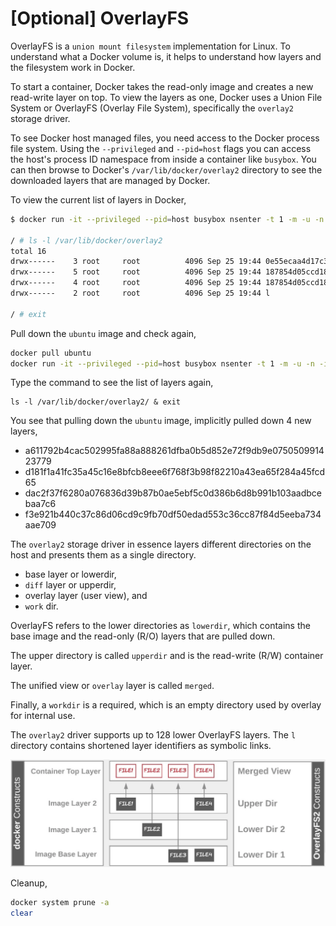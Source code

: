 # [Optional] OverlayFS

OverlayFS is a `union mount filesystem` implementation for Linux. To understand what a Docker volume is, it helps to understand how layers and the filesystem work in Docker.

To start a container, Docker takes the read-only image and creates a new read-write layer on top. To view the layers as one, Docker uses a Union File System or OverlayFS (Overlay File System), specifically the `overlay2` storage driver.

To see Docker host managed files, you need access to the Docker process file system. Using the `--privileged` and `--pid=host` flags you can access the host's process ID namespace from inside a container like `busybox`. You can then browse to Docker's `/var/lib/docker/overlay2` directory to see the downloaded layers that are managed by Docker.

To view the current list of layers in Docker,

```bash
$ docker run -it --privileged --pid=host busybox nsenter -t 1 -m -u -n -i sh

/ # ls -l /var/lib/docker/overlay2
total 16
drwx------    3 root     root          4096 Sep 25 19:44 0e55ecaa4d17c353191e68022d9a17fde64fb5e9217b07b5c56eb4c74dad5b32
drwx------    5 root     root          4096 Sep 25 19:44 187854d05ccd18980642e820b0d2be6a127ba85d8ed96315bb5ae37eb1add36d
drwx------    4 root     root          4096 Sep 25 19:44 187854d05ccd18980642e820b0d2be6a127ba85d8ed96315bb5ae37eb1add36d-init
drwx------    2 root     root          4096 Sep 25 19:44 l

/ # exit
```

Pull down the `ubuntu` image and check again,

```bash
docker pull ubuntu
docker run -it --privileged --pid=host busybox nsenter -t 1 -m -u -n -i sh
```

Type the command to see the list of layers again,

```
ls -l /var/lib/docker/overlay2/ & exit
```

You see that pulling down the `ubuntu` image, implicitly pulled down 4 new layers,

- a611792b4cac502995fa88a888261dfba0b5d852e72f9db9e075050991423779
- d181f1a41fc35a45c16e8bfcb8eee6f768f3b98f82210a43ea65f284a45fcd65
- dac2f37f6280a076836d39b87b0ae5ebf5c0d386b6d8b991b103aadbcebaa7c6
- f3e921b440c37c86d06cd9c9fb70df50edad553c36cc87f84d5eeba734aae709

The `overlay2` storage driver in essence layers different directories on the host and presents them as a single directory.

- base layer or lowerdir,
- `diff` layer or upperdir,
- overlay layer (user view), and
- `work` dir.

OverlayFS refers to the lower directories as `lowerdir`, which contains the base image and the read-only (R/O) layers that are pulled down.

The upper directory is called `upperdir` and is the read-write (R/W) container layer.

The unified view or `overlay` layer is called `merged`.

Finally, a `workdir` is a required, which is an empty directory used by overlay for internal use.

The `overlay2` driver supports up to 128 lower OverlayFS layers. The `l` directory contains shortened layer identifiers as symbolic links.

![Overlay2 Storage Driver](./assets/overlay2-driver.png)

Cleanup,

```bash
docker system prune -a
clear
```
